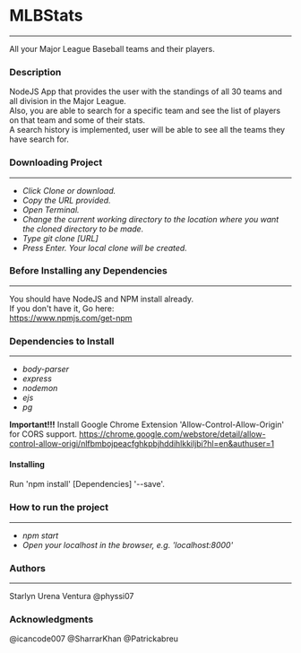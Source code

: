 # MLBStats
---
All your Major League Baseball teams and their players.

### Description  
NodeJS App that provides the user with the standings of all 30 teams and all division in the Major League.  
Also, you are able to search for a specific team and see the list of players on that team and some of their stats.  
A search history is implemented, user will be able to see all the teams they have search for.  

### Downloading Project  
---
* *Click Clone or download.*
* *Copy the URL provided.*
* *Open Terminal.*
* *Change the current working directory to the location where you want the cloned directory to be made.*
* *Type git clone [URL]*
* *Press Enter. Your local clone will be created.*

### Before Installing any Dependencies
---
You should have NodeJS and NPM install already.  
If you don't have it, Go here:  
https://www.npmjs.com/get-npm

### Dependencies to Install  
---
* *body-parser*
* *express*
* *nodemon*
* *ejs*
* *pg*

**Important!!!**
Install Google Chrome Extension 'Allow-Control-Allow-Origin' for CORS support.
https://chrome.google.com/webstore/detail/allow-control-allow-origi/nlfbmbojpeacfghkpbjhddihlkkiljbi?hl=en&authuser=1

#### Installing  
Run 'npm install' [Dependencies] '--save'.

### How to run the project
---
* *npm start*
* *Open your localhost in the browser, e.g. 'localhost:8000'*

### Authors
---
Starlyn Urena Ventura
@physsi07

### Acknowledgments
@icancode007
@SharrarKhan
@Patrickabreu
